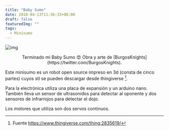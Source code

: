 ```yaml
---
title: "Baby Sumo"
date: 2018-04-13T11:36:33+08:00
draft: false
featuredImg: ""
tags: 
  - Minisumo
---
```


![img](http://localhost:1313/images/babysumo.jpg)

<center>
Terminado mi Baby Sumo 😍 Obra y arte de [BurgosKnights](https://twitter.com/BurgosKnights).
</center>


Este minisumo es un robot open source impreso en 3d (consta de cinco partes) cuyos stl se pueden descargar desde thingiverse [^1]. 

Para la electrónica utiliza una placa de expansión y un arduino nano. También lleva un sensor de ultrasonidos para detectar al oponente y dos sensores de infrarrojos para detectar el dojo. 

Los motores que utiliza son dos servos continuos.


[^1]: Fuente https://www.thingiverse.com/thing:2835619/
